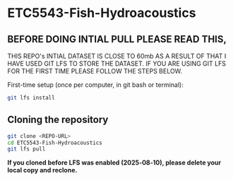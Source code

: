 # ETC5543-Fish-Hydroacoustics

## BEFORE DOING INTIAL PULL PLEASE READ THIS,

THIS REPO's INTIAL DATASET IS CLOSE TO 60mb AS A RESULT OF THAT I HAVE USED GIT LFS TO STORE THE DATASET.
IF YOU ARE USING GIT LFS FOR THE FIRST TIME PLEASE FOLLOW THE STEPS BELOW.

First-time setup (once per computer, in git bash or terminal):

```bash
git lfs install
```

## Cloning the repository

```bash
git clone <REPO-URL>
cd ETC5543-Fish-Hydroacoustics
git lfs pull
```

**If you cloned before LFS was enabled (2025‑08‑10), please delete your local copy and reclone.**
